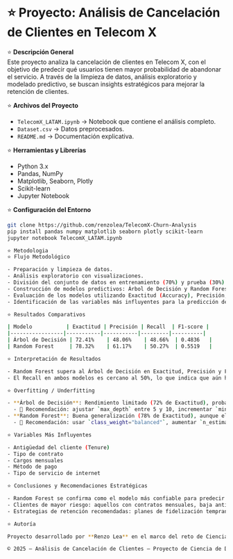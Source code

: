 # ⭐️ Proyecto: Análisis de Cancelación de Clientes en Telecom X  

⭐️ **Descripción General**  
Este proyecto analiza la cancelación de clientes en Telecom X, con el objetivo de predecir qué usuarios tienen mayor probabilidad de abandonar el servicio. A través de la limpieza de datos, análisis exploratorio y modelado predictivo, se buscan insights estratégicos para mejorar la retención de clientes.  

⭐️ **Archivos del Proyecto**  
- `TelecomX_LATAM.ipynb` → Notebook que contiene el análisis completo.  
- `Dataset.csv` → Datos preprocesados.  
- `README.md` → Documentación explicativa.  

⭐️ **Herramientas y Librerías**  
- Python 3.x  
- Pandas, NumPy  
- Matplotlib, Seaborn, Plotly  
- Scikit-learn  
- Jupyter Notebook  

⭐️ **Configuración del Entorno**  
```bash
git clone https://github.com/renzolea/TelecomX-Churn-Analysis
pip install pandas numpy matplotlib seaborn plotly scikit-learn
jupyter notebook TelecomX_LATAM.ipynb

⭐️ Metodologia
⭐️ Flujo Metodológico

- Preparación y limpieza de datos.  
- Análisis exploratorio con visualizaciones.  
- División del conjunto de datos en entrenamiento (70%) y prueba (30%).  
- Construcción de modelos predictivos: Árbol de Decisión y Random Forest.  
- Evaluación de los modelos utilizando Exactitud (Accuracy), Precisión, Recall, F1-score y matriz de confusión.  
- Identificación de las variables más influyentes para la predicción de cancelaciones.  

⭐️ Resultados Comparativos

| Modelo           | Exactitud | Precisión | Recall  | F1-score |
|-----------------|-----------|-----------|---------|----------|
| Árbol de Decisión | 72.41%    | 48.06%    | 48.66%  | 0.4836   |
| Random Forest     | 78.32%    | 61.17%    | 50.27%  | 0.5519   |

⭐️ Interpretación de Resultados

- Random Forest supera al Árbol de Decisión en Exactitud, Precisión y F1-score, mostrando menor error al predecir cancelaciones.  
- El Recall en ambos modelos es cercano al 50%, lo que indica que aún hay espacio para mejorar la detección de clientes que realmente cancelan.  

⭐️ Overfitting / Underfitting

- **Árbol de Decisión**: Rendimiento limitado (72% de Exactitud), probablemente presenta underfitting por ser un modelo demasiado simple.  
  - 🔧 Recomendación: ajustar `max_depth` entre 5 y 10, incrementar `min_samples_split` y `min_samples_leaf`.  
- **Random Forest**: Buena generalización (78% de Exactitud), aunque el bajo Recall refleja tendencia hacia la clase mayoritaria (clientes que no cancelan).  
  - 🔧 Recomendación: usar `class_weight="balanced"`, aumentar `n_estimators` (≥300), ajustar `max_depth` y `max_features`, y optimizar con GridSearchCV.  

⭐️ Variables Más Influyentes

- Antigüedad del cliente (Tenure)  
- Tipo de contrato  
- Cargos mensuales  
- Método de pago  
- Tipo de servicio de internet  

⭐️ Conclusiones y Recomendaciones Estratégicas

- Random Forest se confirma como el modelo más confiable para predecir cancelaciones, equilibrando Exactitud y Precisión sin perder capacidad de detección.  
- Clientes de mayor riesgo: aquellos con contratos mensuales, baja antigüedad y cargos mensuales altos.  
- Estrategias de retención recomendadas: planes de fidelización temprana, incentivos para contratos largos, ajustes en la estructura de precios y personalización de la experiencia según el tipo de servicio.  

⭐️ Autoría

Proyecto desarrollado por **Renzo Lea** en el marco del reto de Ciencia de Datos de Alura Latam.  

© 2025 – Análisis de Cancelación de Clientes – Proyecto de Ciencia de Datos

